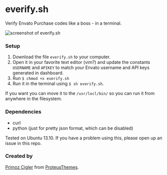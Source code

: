 everify.sh
==========

Verify Envato Purchase codes like a boss - in a terminal.

![screenshot of everify.sh](https://raw.githubusercontent.com/primozcigler/everify.sh/master/everify.png)

### Setup

1. Download the file `everify.sh` to your computer.
1. Open it in your favorite text editor (vim?) and update the constants `USERNAME` and `APIKEY` to match your Envato username and API keys generated in dashboard.
1. Run `$ chmod +x everify.sh`
1. Run it in the terminal using `$ sh everify.sh`.

If you want you can move it to the `/usr/locl/bin/` so you can run it from anywhere in the filesystem.

### Dependencies

* curl
* python (just for pretty json format, which can be disabled)

Tested on Ubuntu 13.10. If you have a problem using this, please open up an issue in this repo.

### Created by

[Primoz Cigler](https://twitter.com/primozcigler) from [ProteusThemes](http://www.proteusthemes.com/).
